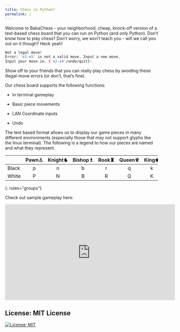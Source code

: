 ```yaml
---
title: Chess in Python?
permalink: /
---
```


Welcome to BabaChess - your neighborhood, cheap, knock-off version of a text-based chess board that you can run on Python (and only Python). Don’t know how to play chess? Don’t worry, we won’t teach you - will we call you out on it though? Heck yeah!

```bash
Not a legal move!
Error: 'e2-e5' is not a valid move. Input a new move.
Input your move ie. ('e2-e4'/undo/quit):
```

Show off to your friends that you can really play chess by avoiding these illegal-move errors (or don’t, that’s fine).  

Our chess board supports the following functions:

* In terminal gameplay

* Basic piece movements

* LAN Coordinate inputs

* Undo


The text based format allows us to display our game pieces in many different environments (especially those that may not support glyphs like the linux terminal). The following is a legend to how our pieces are named and what they represent.

|<img width=150/>|Pawn♙|Knight♞|Bishop♗|Rook♜|Queen♕|King♚|
|-----|:----:|:------:|:------:|:---:|:-----:|:----:|
|Black|p|n|b|r|q|k|
|White|P|N|B|R|Q|K|
{: rules="groups"}

Check out sample gameplay here:

<iframe width="560" height="315" src="https://www.youtube.com/watch?v=dHa9fJq6K_o" title="YouTube video player" frameborder="0" allow="accelerometer; autoplay; clipboard-write; encrypted-media; gyroscope; picture-in-picture" allowfullscreen></iframe>


## License: MIT License

[![License: MIT](https://img.shields.io/badge/License-MIT-yellow.svg)](https://opensource.org/licenses/MIT)